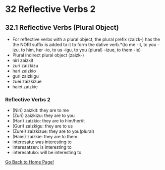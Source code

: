 # 32 Reflective Verbs 2

## 32.1 Reflective Verbs (Plural Object)

*   For reflective verbs with a plural object, the plural prefix (zaizk-) has the the NORI suffix is added to it to form the dative verb.\*(to me -it, to you -izu, to him, her -io, to us -igu, to you (plural) -izue, to them -ie)
*   Plural indirect plural object (zaizk-)
*   niri zaizkit
*   zuri zaizkizu
*   hari zaizkio
*   guri zaizkigu
*   zuei zaizkizue
*   haiei zaizkie

### Reflective Verbs 2

*   (Niri) zaizkit: they are to me
*   (Zuri) zaizkizu: they are to you
*   (Hari) zaizkio: they are to him/her/it
*   (Guri) zaizkigu: they are to us
*   (Zurei) zaizkizue: they are to you(plural)
*   (Haiei) zaizkie: they are to them
*   interesatu: was interesting to
*   interesatzen: is interesting to
*   interesatuko: will be interesting to

[ Go Back to Home Page!](..)
